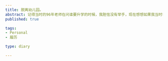 ```yaml
--- 
title: 脱离幼儿园。
abstract: 记得当时的96年老师在问谁要升学的时候，我胆怯没有举手，现在想想如果我当时举了，还真是要来另一段人生了...幼儿园考试老是不及格还抄女同学试卷的我，就这样进了乡里一所小学接受社会主义改造。
published: true

tags: 
- Personal
- 履历

type: diary

---
```

